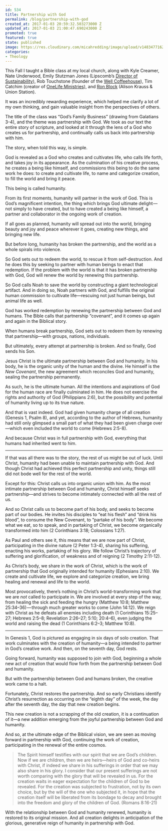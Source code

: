 ```yaml
---
id: 534
title: Partnership with God
permalink: /blog/partnership-with-god
created_at: 2017-01-03 20:59:32.503273000 Z
updated_at: 2017-01-03 21:00:47.690243000 Z
promoted: true
featured: true
state: published
image: https://res.cloudinary.com/micahredding/image/upload/v1483477162/jptiixtccqc8m33kismu.jpg
categories:
- Theology
---
```

This Fall I taught a Bible class at my local church, along with Kyle Creamer, Nate Underwood, Emily Stutzman Jones (Lipscomb’s [Director of Sustainability](https://www.lipscomb.edu/sustainability)), Rob Touchstone (founder of the [Well Coffeehouse](http://www.wellcoffeehouse.com/)), Tim Catchim (creator of [OneLife Ministries](http://timcatchim.blogspot.com/)), and [Ron Block](https://ronblock.com/) (Alison Krauss & Union Station).  

It was an incredibly rewarding experience, which helped me clarify a lot of my own thinking, and gain valuable insight from the perspectives of others. 

The title of the class was “God’s Family Business” (drawing from Galatians 3-4), and the theme was partnership with God. We took as our text the entire story of scripture, and looked at it through the lens of a God who creates us for partnership, and continually calls us back into partnership with him.

The story, when told this way, is simple.

God is revealed as a God who creates and cultivates life, who calls life forth, and takes joy in its appearance. As the culmination of his creative process, he creates a being like himself, and commissions this being to do the same work he does: to create and cultivate life, to name and categorize creation, to fill the world and bring it peace.

This being is called humanity.

From its first moments, humanity will partner in the work of God. This is God’s magnificent intention, the thing which brings God ultimate delight — not simply to have created, but to have created a being like himself, a partner and collaborator in the ongoing work of creation.

If all goes as planned, humanity will spread out into the world, bringing beauty and joy and peace wherever it goes, creating new things, and bringing new life.

But before long, humanity has broken the partnership, and the world as a whole spirals into violence.

So God sets out to redeem the world, to rescue it from self-destruction. And he does this by seeking to partner with human beings to enact that redemption. If the problem with the world is that it has broken partnership with God, God will renew the world by renewing this partnership. 

So God calls Noah to save the world by constructing a giant technological artifact. And in doing so, Noah partners with God, and fulfills the original human commission to cultivate life—rescuing not just human beings, but animal life as well. 

God has worked redemption by renewing the partnership between God and humans. The Bible calls that partnership “covenant”, and it comes up again and again in the Biblical story.

When humans break partnership, God sets out to redeem them by renewing that partnership—with groups, nations, individuals.

But ultimately, every attempt at partnership is broken. And so finally, God sends his Son.

Jesus Christ is the ultimate partnership between God and humanity. In his body, he is the organic unity of the human and the divine. He himself is the *New Covenant*, the new agreement which reconciles God and humanity, sealing the partnership permanently.

As such, he is the ultimate human. All the intentions and aspirations of God for the human race are finally culminated in him. He does not exercise the rights and authority of God (Philippians 2:6), but the possibility and potential of humanity living up to its true nature.

And that is vast indeed. God had given humanity charge of all creation (Genesis 1, Psalm 8), and yet, according to the author of Hebrews, humanity had still only glimpsed a small part of what they had been given charge over—which even included the world to come (Hebrews 2:5-8). 

And because Christ was in full partnership with God, everything that humans had inherited went to him.

---

If that was all there was to the story, the rest of us might be out of luck. Until Christ, humanity had been unable to maintain partnership with God. And though Christ had achieved this perfect partnership and unity, things still did not bode well for the rest of the world.

Except for this: Christ calls us into organic union with him. As the most intimate partnership between God and humanity, Christ himself seeks partnership—and strives to become intimately connected with all the rest of us.

And so Christ calls us to become part of his body, and seeks to become part of our bodies. He invites his disciples to “eat his flesh” and “drink his blood”, to consume the New Covenant, to “partake of his body”. We become what we eat, so to speak, and in partaking of Christ, we become organically transformed into him (2 Corinthians 3:18; Colossians 1:27).

As Paul and others see it, this means that we are now part of Christ, participating in the divine nature (2 Peter 1:3-4), sharing his suffering, enacting his works, partaking of his glory. We follow Christ’s trajectory of suffering and glorification, of weakness and of reigning (2 Timothy 2:11-12).

As Christ’s body, we share in the work of Christ, which is the work of partnership that God originally intended for humanity (Ephesians 2:10). We create and cultivate life, we explore and categorize creation, we bring healing and renewal and life to the world.

Most provocatively, there’s nothing in Christ’s world-transforming work that we are *not* called to participate in. We are involved at every step of the way, from healing the sick and feeding the hungry (Matthew 10:8; Matthew 25:34–36) — through much greater works to come (John 14:12). We reign with Christ as he defeats all enemies including death (1 Corinthians 15:25–27; Hebrews 2:5–8; Revelation 2:26–27; 5:10; 20:4–6), even judging the world and raising the dead (1 Corinthians 6:2–3; Matthew 10:8).

---

In Genesis 1, God is pictured as engaging in six days of solo creation. That work culminates with the creation of humanity—a being intended to partner in God’s creative work. And then, on the seventh day, God rests.

Going forward, humanity was supposed to join with God, beginning a whole new act of creation that would flow forth from the partnership between God and humanity. 

But with the partnership between God and humans broken, the creative work came to a halt. 

Fortunately, Christ restores the partnership. And so early Christians identify Christ’s resurrection as occurring on the “eighth day” of the week, the day after the seventh day, the day that new creation begins.

This new creation is not a scrapping of the old creation, it is a continuation of it—a new addition emerging from the joyful partnership between God and humanity.

And so, at the ultimate edge of the Biblical vision, we are seen as moving forward in partnership with God, continuing the work of creation, participating in the renewal of the entire cosmos.

> The Spirit himself testifies with our spirit that we are God’s children. Now if we are children, then we are heirs—heirs of God and co-heirs with Christ, if indeed we share in his sufferings in order that we may also share in his glory.
> I consider that our present sufferings are not worth comparing with the glory that will be revealed in us. For the creation waits in eager expectation for the children of God to be revealed. For the creation was subjected to frustration, not by its own choice, but by the will of the one who subjected it, in hope that the creation itself will be liberated from its bondage to decay and brought into the freedom and glory of the children of God. (Romans 8:16-21)

With the relationship between God and humanity renewed, humanity is restored to its original mission. And all creation delights in anticipation of the glorious, generative reign of humanity in partnership with God.
